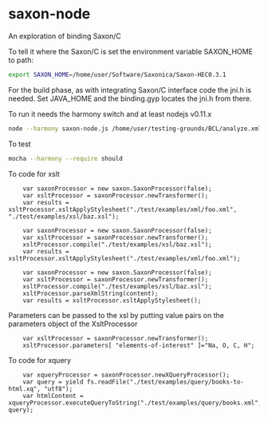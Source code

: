 # saxon-node

An exploration of binding Saxon/C

To tell it where the Saxon/C is set the environment variable SAXON_HOME to path:

```bash
export SAXON_HOME=/home/user/Software/Saxonica/Saxon-HEC0.3.1
```
For the build phase, as with integrating Saxon/C interface code the jni.h is needed.  Set JAVA_HOME and the binding.gyp locates the jni.h from there.

To run it needs the harmony switch and at least nodejs v0.11.x

```bash
node --harmony saxon-node.js /home/user/testing-grounds/BCL/analyze.xml /home/user/NetBeansProjects/OOBackbone/stylesheets/divconIsSpecies.xsl
```

To test
```bash
mocha --harmony --require should
```

To code for xslt
```node
    var saxonProcessor = new saxon.SaxonProcessor(false);
    var xsltProcessor = saxonProcessor.newTransformer();
    var results = xsltProcessor.xsltApplyStylesheet("./test/examples/xml/foo.xml", "./test/examples/xsl/baz.xsl");
```

```node
    var saxonProcessor = new saxon.SaxonProcessor(false);
    var xsltProcessor = saxonProcessor.newTransformer();
    xsltProcessor.compile("./test/examples/xsl/baz.xsl");
    var results = xsltProcessor.xsltApplyStylesheet("./test/examples/xml/foo.xml");
```

```node
    var saxonProcessor = new saxon.SaxonProcessor(false);
    var xsltProcessor = saxonProcessor.newTransformer();
    xsltProcessor.compile("./test/examples/xsl/baz.xsl");
    xsltProcessor.parseXmlString(content);
    var results = xsltProcessor.xsltApplyStylesheet();
```

Parameters can be passed to the xsl by putting value pairs on the parameters object of the XsltProcessor

```node
    var xsltProcessor = saxonProcessor.newTransformer();
    xsltProcessor.parameters[ "elements-of-interest" ]="Na, O, C, H";
```

To code for xquery
```node
    var xqueryProcessor = saxonProcessor.newXQueryProcessor();
    var query = yield fs.readFile("./test/examples/query/books-to-html.xq", "utf8");
    var htmlContent = xqueryProcessor.executeQueryToString("./test/examples/query/books.xml", query);
```
